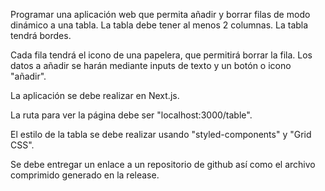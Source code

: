 Programar una aplicación web que permita añadir y borrar filas de modo dinámico a una tabla. La tabla debe tener al menos 2 columnas. La tabla tendrá bordes.

Cada fila tendrá el icono de una papelera, que permitirá borrar la fila. Los datos a añadir se harán mediante inputs de texto y un botón o icono "añadir".

La aplicación se debe realizar en Next.js.

La ruta para ver la página debe ser "localhost:3000/table".

El estilo de la tabla se debe realizar usando "styled-components" y "Grid CSS".


Se debe entregar un enlace a un repositorio de github así como el archivo comprimido generado en la release.

